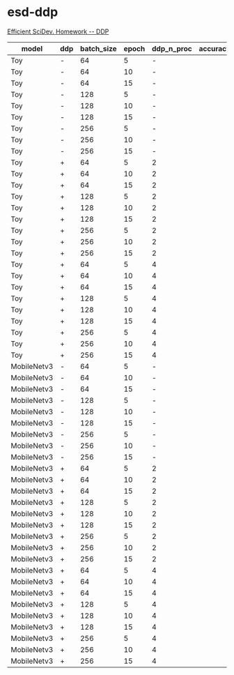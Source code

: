 # esd-ddp
[Efficient SciDev. Homework -- DDP](https://drive.google.com/drive/folders/1LWLkut23ovI0oza4bYHRLvGuqnMrz5WJ)


| model         | ddp           | batch_size    | epoch          | ddp_n_proc    | accuracy      |
| ------------- | ------------- | ------------- | -------------- | ------------- | ------------- |
| Toy           | -             |64             |5               |-              |               |
| Toy           | -             |64             |10              |-              |               |
| Toy           | -             |64             |15              |-              |               |
| Toy           | -             |128            |5               |-              |               |
| Toy           | -             |128            |10              |-              |               |
| Toy           | -             |128            |15              |-              |               |
| Toy           | -             |256            |5               |-              |               |
| Toy           | -             |256            |10              |-              |               |
| Toy           | -             |256            |15              |-              |               |
| Toy           | +             |64             |5               |2              |               |
| Toy           | +             |64             |10              |2              |               |
| Toy           | +             |64             |15              |2              |               |
| Toy           | +             |128            |5               |2              |               |
| Toy           | +             |128            |10              |2              |               |
| Toy           | +             |128            |15              |2              |               |
| Toy           | +             |256            |5               |2              |               |
| Toy           | +             |256            |10              |2              |               |
| Toy           | +             |256            |15              |2              |               |
| Toy           | +             |64             |5               |4              |               |
| Toy           | +             |64             |10              |4              |               |
| Toy           | +             |64             |15              |4              |               |
| Toy           | +             |128            |5               |4              |               |
| Toy           | +             |128            |10              |4              |               |
| Toy           | +             |128            |15              |4              |               |
| Toy           | +             |256            |5               |4              |               |
| Toy           | +             |256            |10              |4              |               |
| Toy           | +             |256            |15              |4              |               |
| MobileNetv3   | -             |64             |5               |-              |               |
| MobileNetv3   | -             |64             |10              |-              |               |
| MobileNetv3   | -             |64             |15              |-              |               |
| MobileNetv3   | -             |128            |5               |-              |               |
| MobileNetv3   | -             |128            |10              |-              |               |
| MobileNetv3   | -             |128            |15              |-              |               |
| MobileNetv3   | -             |256            |5               |-              |               |
| MobileNetv3   | -             |256            |10              |-              |               |
| MobileNetv3   | -             |256            |15              |-              |               |
| MobileNetv3   | +             |64             |5               |2              |               |
| MobileNetv3   | +             |64             |10              |2              |               |
| MobileNetv3   | +             |64             |15              |2              |               |
| MobileNetv3   | +             |128            |5               |2              |               |
| MobileNetv3   | +             |128            |10              |2              |               |
| MobileNetv3   | +             |128            |15              |2              |               |
| MobileNetv3   | +             |256            |5               |2              |               |
| MobileNetv3   | +             |256            |10              |2              |               |
| MobileNetv3   | +             |256            |15              |2              |               |
| MobileNetv3   | +             |64             |5               |4              |               |
| MobileNetv3   | +             |64             |10              |4              |               |
| MobileNetv3   | +             |64             |15              |4              |               |
| MobileNetv3   | +             |128            |5               |4              |               |
| MobileNetv3   | +             |128            |10              |4              |               |
| MobileNetv3   | +             |128            |15              |4              |               |
| MobileNetv3   | +             |256            |5               |4              |               |
| MobileNetv3   | +             |256            |10              |4              |               |
| MobileNetv3   | +             |256            |15              |4              |               |
